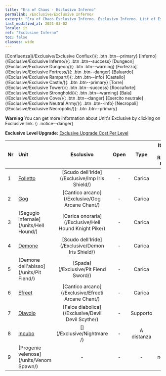 ```yaml
---
title: "Era of Chaos - Esclusivo Inferno"
permalink: /Exclusive/Exclusive Inferno/
excerpt: "Era of Chaos Esclusivo Inferno. Esclusivo Inferno. List of Esclusivo Inferno in Era of Chaos"
last_modified_at: 2021-03-02
locale: it
ref: "Exclusive Inferno"
toc: false
classes: wide
---
```

 [Confluenza](/Exclusive/Exclusive Conflux/){: .btn .btn--primary} [Inferno](/Exclusive/Exclusive Inferno/){: .btn .btn--success} [Dungeon](/Exclusive/Exclusive Dungeon/){: .btn .btn--warning} [Fortezza](/Exclusive/Exclusive Fortress/){: .btn .btn--danger} [Baluardo](/Exclusive/Exclusive Rampart/){: .btn .btn--info} [Castello](/Exclusive/Exclusive Castle/){: .btn .btn--primary} [Torre](/Exclusive/Exclusive Tower/){: .btn .btn--success} [Roccaforte](/Exclusive/Exclusive Stronghold/){: .btn .btn--warning} [Baia](/Exclusive/Exclusive Cove/){: .btn .btn--danger} [Esercito neutrale](/Exclusive/Exclusive Neutral Army/){: .btn .btn--info} [Necropoli](/Exclusive/Exclusive Necropolis/){: .btn .btn--primary} 

**Warning** You can get more information about Unit's Exclusive by clicking on Exclusive link. 
{: .notice--danger}

 **Esclusivo Level Upgrade:** [Exclusive Upgrade Cost Per Level](/Exclusive/ExclusiveUpgradeCostPerLevel/)

  | Nr |         Unit        | Esclusivo | Open  |    Type   |  Item to Rank UP      |  Skin   |
  |:---|:--------------------|:-------------:|:-----:|:---------:|:---------------------:|:-------:|
  | 1  | [Folletto](/units/Imp/) | [Scudo dell'Iride](/Exclusive/Imp Iris Shield/) | - | Carica | - | - |
  | 2  | [Gog](/units/Gog/) | [Cantico arcano](/Exclusive/Gog Arcane Chant/) | - | Carica | - | - |
  | 3  | [Segugio infernale](/units/Hell Hound/) | [Carica onoraria](/Exclusive/Hell Hound Knight Pike/) | - | Carica | - | - |
  | 4  | [Demone](/units/Demon/) | [Scudo dell'Iride](/Exclusive/Demon Iris Shield/) | - | Carica | - | - |
  | 5  | [Demone dell'abisso](/units/Pit Fiend/) | [Spada](/Exclusive/Pit Fiend Sword/) | - | Carica | - | - |
  | 6  | [Efreet](/units/Efreeti/) | [Cantico arcano](/Exclusive/Efreeti Arcane Chant/) | - | Carica | - | - |
  | 7  | [Diavolo](/units/Devil/) | [Falce diabolica](/Exclusive/Devil Devil Scythe/) | - | Supporto | - | - |
  | 8  | [Incubo](/units/Nightmare/) | [](/Exclusive/Nightmare /) | - | A distanza | - | - |
  | 9  | [Progenie velenosa](/units/Venom Spawn/) | - | - | - | none | none |

